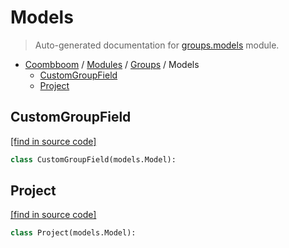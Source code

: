 # Models

> Auto-generated documentation for [groups.models](..\..\groups\models.py) module.

- [Coombboom](..\README.md#coombboom-index) / [Modules](..\MODULES.md#coombboom-modules) / [Groups](index.md#groups) / Models
    - [CustomGroupField](#customgroupfield)
    - [Project](#project)

## CustomGroupField

[[find in source code]](..\..\groups\models.py#L10)

```python
class CustomGroupField(models.Model):
```

## Project

[[find in source code]](..\..\groups\models.py#L34)

```python
class Project(models.Model):
```
